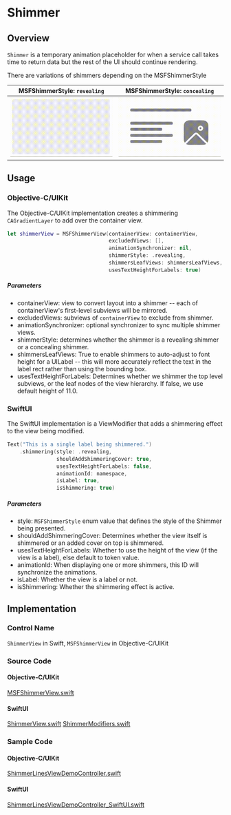 # Shimmer
## Overview
`Shimmer` is a temporary animation placeholder for when a service call takes time to return data but the rest of the UI should continue rendering.

There are variations of shimmers depending on the MSFShimmerStyle

| MSFShimmerStyle: `revealing`| MSFShimmerStyle: `concealing` |
| - | - |
| ![Revealing-Shimmer.gif](.attachments/Revealing-Shimmer.gif) | ![Concealing-Shimmer.gif](.attachments/Concealing-Shimmer.gif) |

## Usage
### Objective-C/UIKit
The Objective-C/UIKit implementation creates a shimmering `CAGradientLayer` to add over the container view.
``` Swift
let shimmerView = MSFShimmerView(containerView: containerView,
                                 excludedViews: [],
                                 animationSynchronizer: nil,
                                 shimmerStyle: .revealing,
                                 shimmersLeafViews: shimmersLeafViews,
                                 usesTextHeightForLabels: true)
```
##### Parameters
- containerView: view to convert layout into a shimmer -- each of containerView's first-level subviews will be mirrored.
- excludedViews: subviews of `containerView` to exclude from shimmer.
- animationSynchronizer: optional synchronizer to sync multiple shimmer views.
- shimmerStyle: determines whether the shimmer is a revealing shimmer or a concealing shimmer.
- shimmersLeafViews: True to enable shimmers to auto-adjust to font height for a UILabel -- this will more accurately reflect the text in the label rect rather than using the bounding box.
- usesTextHeightForLabels: Determines whether we shimmer the top level subviews, or the leaf nodes of the view hierarchy. If false, we use default height of 11.0.

### SwiftUI
The SwiftUI implementation is a ViewModifier that adds a shimmering effect to the view being modified.
```Swift
Text("This is a single label being shimmered.")
    .shimmering(style: .revealing,
                shouldAddShimmeringCover: true,
                usesTextHeightForLabels: false,
                animationId: namespace,
                isLabel: true,
                isShimmering: true)
```
##### Parameters
- style: `MSFShimmerStyle` enum value that defines the style of the Shimmer being presented.
- shouldAddShimmeringCover: Determines whether the view itself is shimmered or an added cover on top is shimmered.
- usesTextHeightForLabels: Whether to use the height of the view (if the view is a label), else default to token value.
- animationId: When displaying one or more shimmers, this ID will synchronize the animations.
- isLabel: Whether the view is a label or not.
- isShimmering: Whether the shimmering effect is active.

## Implementation
### Control Name
`ShimmerView` in Swift, `MSFShimmerView` in Objective-C/UIKit
### Source Code
#### Objective-C/UIKit
[MSFShimmerView.swift](https://github.com/microsoft/fluentui-apple/blob/fluent2-tokens/ios/FluentUI/Shimmer/MSFShimmerView.swift)
#### SwiftUI
[ShimmerView.swift](https://github.com/microsoft/fluentui-apple/blob/fluent2-tokens/ios/FluentUI/Vnext/Shimmer/ShimmerView.swift)
[ShimmerModifiers.swift](https://github.com/microsoft/fluentui-apple/blob/fluent2-tokens/ios/FluentUI/Vnext/Shimmer/ShimmerModifiers.swift)
### Sample Code
#### Objective-C/UIKit
[ShimmerLinesViewDemoController.swift](https://github.com/microsoft/fluentui-apple/blob/fluent2-tokens/ios/FluentUI.Demo/FluentUI.Demo/Demos/ShimmerLinesViewDemoController.swift)
#### SwiftUI
[ShimmerLinesViewDemoController_SwiftUI.swift](https://github.com/microsoft/fluentui-apple/blob/fluent2-tokens/ios/FluentUI.Demo/FluentUI.Demo/Demos/ShimmerLinesViewDemoController_SwiftUI.swift)
